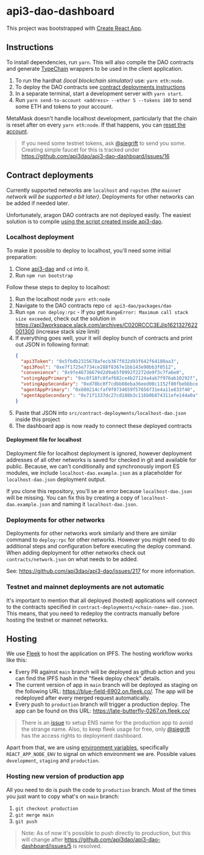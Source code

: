 # api3-dao-dashboard

This project was bootstrapped with [Create React App](https://github.com/facebook/create-react-app).

## Instructions

To install dependencies, run `yarn`. This will also compile the DAO contracts and generate
[TypeChain](https://github.com/ethereum-ts/TypeChain) wrappers to be used in the client application.

1. To run the hardhat _(local blockchain simulator)_ use: `yarn eth:node`.
2. To deploy the DAO contracts see [contract deployments instructions](#contract-deployments)
3. In a separate terminal, start a development server with `yarn start`.
4. Run `yarn send-to-account <address> --ether 5 --tokens 100` to send some ETH and tokens to your account.

MetaMask doesn't handle localhost development, particularly that the chain is reset after on every `yarn eth:node`. If
that happens, you can [reset the
account](https://metamask.zendesk.com/hc/en-us/articles/360015488891-How-to-reset-your-wallet).

> If you need some testnet tokens, ask [@siegrift](https://github.com/Siegrift) to send you some. Creating simple faucet
> for this is tracked under https://github.com/api3dao/api3-dao-dashboard/issues/16

## Contract deployments

Currently supported networks are `localhost` and `ropsten` _(the `mainnet` network will be supported a bit later)_.
Deployments for other networks can be added if needed later.

Unfortunately, aragon DAO contracts are not deployed easily. The easiest solution is to compile [using the script
created inside api3-dao](https://github.com/api3dao/api3-dao/blob/develop/packages/dao/scripts/deploy.js).

### Localhost deployment

To make it possible to deploy to localhost, you'll need some initial preparation:

1. Clone [api3-dao](https://github.com/api3dao/api3-dao) and `cd` into it.
2. Run `npm run bootstrap`

Follow these steps to deploy to localhost:

1. Run the localhost node `yarn eth:node`
2. Navigate to the DAO contracts repo `cd api3-dao/packages/dao`
3. Run `npm run deploy:rpc` - If you get `RangeError: Maximum call stack size exceeded`, check out the solution in
   https://api3workspace.slack.com/archives/C020RCCC3EJ/p1621327622001300 (increase stack size limit)
4. If everything goes well, your it will deploy bunch of contracts and print out JSON in following format:
   ```json
   {
     "api3Token": "0x5fbdb2315678afecb367f032d93f642f64180aa3",
     "api3Pool": "0xe7f1725e7734ce288f8367e1bb143e90bb3f0512",
     "convenience": "0x9fe46736679d2d9a65f0992f2272de9f3c7fa6e0",
     "votingAppPrimary": "0xc8f18fc8faf682ce4b27124a4ab7f976ab10292f",
     "votingAppSecondary": "0xd78bc0f7cdbb88eba36eed08c1152f80fbebbbce",
     "agentAppPrimary": "0x600214cfaf9f0734659f57656f31e4a11e833f40",
     "agentAppSecondary": "0x71f1337dc27cd188b3c116b0b874311efe144a0a"
   }
   ```
5. Paste that JSON into `src/contract-deployments/localhost-dao.json` inside this project
6. The dashboard app is now ready to connect these deployed contracts

#### Deployment file for localhost

Deployment file for localhost deployment is ignored, however deployment addresses of all other networks is saved for
checked in git and available for public. Because, we can't conditionally and synchronously import ES modules, we include
`localhost-dao.example.json` as a placeholder for `localhost-dao.json` deployment output.

If you clone this repository, you'll se an error because `localhost-dao.json` will be missing. You can fix this by
creating a copy of `localhost-dao.example.json` and naming it `localhost-dao.json`.

### Deployments for other networks

Deployments for other networks work similarly and there are similar command to `deploy:rpc` for other networks. However
you might need to do additional steps and configuration before executing the deploy command. When adding deployment for
other networks check out `contracts/network.json` on what needs to be added.

See: https://github.com/api3dao/api3-dao/issues/217 for more information.

### Testnet and mainnet deployments are not automatic

It's important to mention that all deployed (hosted) applications will connect to the contracts specified in
`contract-deployments/<chain-name>-dao.json`. This means, that you need to redeploy the contracts manually before
hosting the testnet or mainnet networks.

## Hosting

We use [Fleek](https://fleek.co/) to host the application on IPFS. The hosting workflow works like this:

- Every PR against `main` branch will be deployed as github action and you can find the IPFS hash in the "fleek deploy
  check" details.
- The current version of app in `main` branch will be deployed as staging on the following URL:
  https://blue-field-6902.on.fleek.co/. The app will be redeployed after every merged request automatically.
- Every push to `production` branch will trigger a production deploy. The app can be found on this URL:
  https://late-butterfly-0267.on.fleek.co/

> There is an [issue](https://github.com/api3dao/api3-dao-dashboard/issues/2) to setup ENS name for the production app
> to avoid the strange name. Also, to keep fleek usage for free, only [@siegrift](https://github.com/Siegrift) has the
> access rights to deployment dashboard.

Apart from that, we are using [environment
variables](https://create-react-app.dev/docs/adding-custom-environment-variables/), specifically `REACT_APP_NODE_ENV` to
signal on which environment we are. Possible values `development`, `staging` and `production`.

### Hosting new version of production app

All you need to do is push the code to `production` branch. Most of the times you just want to copy what's on `main`
branch:

1. `git checkout production`
2. `git merge main`
3. `git push`

> Note: As of now it's possible to push directly to production, but this will change after
> https://github.com/api3dao/api3-dao-dashboard/issues/5 is resolved.
